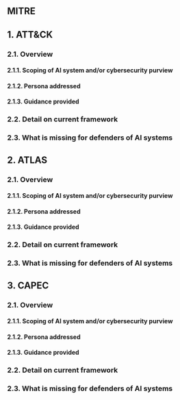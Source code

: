 ## MITRE

## 1. ATT&CK

### 2.1. Overview

#### 2.1.1. Scoping of AI system and/or cybersecurity purview

#### 2.1.2. Persona addressed

#### 2.1.3. Guidance provided

### 2.2. Detail on current framework

### 2.3. What is missing for defenders of AI systems


## 2. ATLAS

### 2.1. Overview

#### 2.1.1. Scoping of AI system and/or cybersecurity purview

#### 2.1.2. Persona addressed

#### 2.1.3. Guidance provided

### 2.2. Detail on current framework

### 2.3. What is missing for defenders of AI systems


## 3. CAPEC

### 2.1. Overview

#### 2.1.1. Scoping of AI system and/or cybersecurity purview

#### 2.1.2. Persona addressed

#### 2.1.3. Guidance provided

### 2.2. Detail on current framework

### 2.3. What is missing for defenders of AI systems